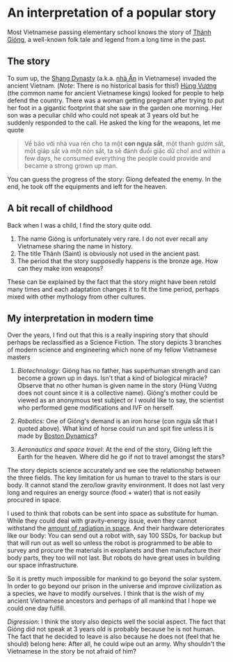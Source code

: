 An interpretation of a popular story
====================================

Most Vietnamese passing elementary school knows the story of [Thánh Gióng](http://www.justkids.com.vn/chuyen-ke-cho-be/truyen-co-tich-thanh-giong-243.html), a well-known folk tale and legend from a long time in the past.

## The story

To sum up, the [Shang Dynasty](https://en.wikipedia.org/wiki/Shang_dynasty) (a.k.a. [nhà Ân](https://vi.wikipedia.org/wiki/Nh%C3%A0_Th%C6%B0%C6%A1ng) in Vietnamese) invaded the ancient Vietnam. (_Note_: There is no historical basis for this!)
[Hùng Vương](https://en.wikipedia.org/wiki/H%C3%B9ng_king) (the common name for ancient Vietnamese kings) looked for people to help defend the country.
There was a woman getting pregnant after trying to put her foot in a gigantic footprint that she saw in the garden one morning.
Her son was a peculiar child who could not speak at 3 years old but he suddenly responded to the call.
He asked the king for the weapons, let me quote
> Về bảo với nhà vua rèn cho ta một **con ngựa sắt**, một thanh gươm sắt, một giáp sắt và một nón sắt, ta sẽ đánh đuổi giặc dữ cho!
and within a few days, he consumed everything the people could provide and became a strong grown up man.

You can guess the progress of the story: Giong defeated the enemy.
In the end, he took off the equipments and left for the heaven.

## A bit recall of childhood

Back when I was a child, I find the story quite odd.

 1. The name Gióng is unfortunately very rare. I do not ever recall any Vietnamese sharing the name in history.
 2. The title Thánh (Saint) is obviously not used in the ancient past.
 3. The period that the story supposedly happens is the bronze age. How can they make iron weapons?

These can be explained by the fact that the story might have been retold many times and each adaptation changes it to fit the time period, perhaps mixed with other mythology from other cultures.

## My interpretation in modern time

Over the years, I find out that this is a really inspiring story that should perhaps be reclassified as a Science Fiction.
The story depicts 3 branches of modern science and engineering which none of my fellow Vietnamese masters

 1. _Biotechnology_: Gióng has no father, has superhuman strength and can become a grown up in days.
    Isn't that a kind of biological miracle?
    Observe that no other human is given name in the story (Hùng Vương does not count since it is a collective name).
    Gióng's mother could be viewed as an anonymous test subject or I would like to say, the scientist who performed gene modifications and IVF on herself.

 2. _Robotics_: One of Gióng's demand is an iron horse (con ngựa sắt that I quoted above).
    What kind of horse could run and spit fire unless it is made by [Boston Dynamics](https://www.youtube.com/watch?v=tF4DML7FIWk)?

 3. _Aeronautics and space travel_: At the end of the story, Gióng left the Earth for the heaven.
    Where did he go if not to travel amongst the stars?

The story depicts science accurately and we see the relationship between the three fields.
The key limitation for us human to travel to the stars is our body.
It cannot stand the zero/low gravity environment.
It does not last very long and requires an energy source (food + water) that is not easily procured in space.

I used to think that robots can be sent into space as substitute for human.
While they could deal with gravity-energy issue, even they cannot withstand the [amount of radiation in space](https://www.youtube.com/watch?v=AaZ_RSt0KP8).
And their hardware deteriorates like our body: You can send out a robot with, say 100 SSDs, for backup but that will run out as well so unless the robot is programmed to be able to survey and procure the materials in exoplanets and then manufacture their body parts, they too will not last.
But robots do have great uses in building our space infrastructure.

So it is pretty much impossible for mankind to go beyond the solar system.
In order to go beyond our prison in the universe and improve civilization as a species, we have to modify ourselves.
I think that is the wish of my ancient Vietnamese ancestors and perhaps of all mankind that I hope we could one day fulfill.

_Digression_: I think the story also depicts well the social aspect.
The fact that Gióng did not speak at 3 years old is probably because he is not human.
The fact that he decided to leave is also because he does not (feel that he should) belong here: After all, he could wipe out an army. Why shouldn't the Vietnamese in the story be not afraid of him?
